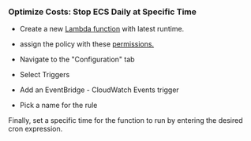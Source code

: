 ### Optimize Costs: Stop ECS Daily at Specific Time
 

- Create a new [Lambda function](stop-service.py) with latest runtime.

- assign the policy with these [permissions.](../../policies/ecs-stop-lambda-policy.json)


- Navigate to the "Configuration" tab
- Select Triggers
- Add an EventBridge - CloudWatch Events trigger 
- Pick a name for the  rule 

Finally, set a specific time for the function to run by entering the desired cron expression.